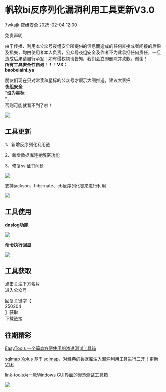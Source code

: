 #  帆软bi反序列化漏洞利用工具更新V3.0   
7wkajk  夜组安全   2025-02-04 12:00  
  
免责声明  
  
由于传播、利用本公众号夜组安全所提供的信息而造成的任何直接或者间接的后果及损失，均由使用者本人负责，公众号夜组安全及作者不为此承担任何责任，一旦造成后果请自行承担！如有侵权烦请告知，我们会立即删除并致歉。谢谢！  
**所有工具安全性自测！！！VX：**  
**baobeiaini_ya**  
  
朋友们现在只对常读和星标的公众号才展示大图推送，建议大家把  
**夜组安全**  
“**设为星标**  
”，  
否则可能就看不到了啦！  
  
  
![](https://mmbiz.qpic.cn/sz_mmbiz_png/icZ1W9s2Jp2WrOMH4AFgkSfEFMOvvFuVKmDYdQjwJ9ekMm4jiasmWhBicHJngFY1USGOZfd3Xg4k3iamUOT5DcodvA/640?wx_fmt=png&from=appmsg "")  
  
## 工具更新  
  
1、新增反序列化利用链  
  
2、新增数据库连接解密功能  
  
3、修复ssl证书问题  
  
![](https://mmbiz.qpic.cn/sz_mmbiz_png/icZ1W9s2Jp2W1eTJttYkZNbb6oRGGtbd1IZt2BF2v3Ha9XnL3ws1cIDAQ6ISRHF8ib52wUIguUZZZc4Q3vial3jgg/640?wx_fmt=png&from=appmsg "")  
  
支持jackson、hibernate、cb反序列化链来进行利用  
  
![](https://mmbiz.qpic.cn/sz_mmbiz_png/icZ1W9s2Jp2W1eTJttYkZNbb6oRGGtbd1ib2TNiayjIjMP893YbNKH71svziaR0hrTtgEUYSqo4qKSPgBEjkQsBwZQ/640?wx_fmt=png&from=appmsg "")  
## 工具使用  
  
**dnslog功能**  
  
![](https://mmbiz.qpic.cn/sz_mmbiz_png/icZ1W9s2Jp2W1eTJttYkZNbb6oRGGtbd1F1YcJZDcy4JkjmFvCIzOaO3ia3ecu9fSX8NKO5r0pticicfKz2LqykcLw/640?wx_fmt=png&from=appmsg "")  
  
**命令执行回显**  
  
![](https://mmbiz.qpic.cn/sz_mmbiz_png/icZ1W9s2Jp2W1eTJttYkZNbb6oRGGtbd1HcpTR2ZAWSST2Nic15tlVXHKfAN0Vd2byKWjWIiaIibmR0gaAaVonDY2g/640?wx_fmt=png&from=appmsg "")  
  
  
## 工具获取  
  
  
  
点击关注下方名片  
进入公众号  
  
回复关键字【  
250204  
】获取  
下载链接  
  
  
## 往期精彩  
  
  
[ EasyTools 一个简单方便使用的渗透测试工具箱 ](http://mp.weixin.qq.com/s?__biz=Mzk0ODM0NDIxNQ==&mid=2247493418&idx=1&sn=bbe71eaeb9b1bcc1ecca4c7739e669c7&chksm=c36ba3d2f41c2ac4cb3ec6f804456aa698daabe9579739c14da4131797434279d4f525ad3502&scene=21#wechat_redirect)  

						  
  
  
[ sqlmap Xplus 基于 sqlmap，对经典的数据库注入漏洞利用工具进行二开！更新V1.6 ](http://mp.weixin.qq.com/s?__biz=Mzk0ODM0NDIxNQ==&mid=2247493385&idx=1&sn=cb731e7a9bdf970e137b0033de51263e&chksm=c36ba3f1f41c2ae71c85235ece1744cd87bc837d2b93f6d716d7ad70f52642ed33b81fb53cab&scene=21#wechat_redirect)  

						  
  
  
[ link-tools为一款Windows GUI界面的渗透测试工具箱 ](http://mp.weixin.qq.com/s?__biz=Mzk0ODM0NDIxNQ==&mid=2247493375&idx=1&sn=6e625dcaedd62b67099ed9fa93f9e367&chksm=c36ba207f41c2b112b099fb06d47f516665725d331e7db3e2f5f3f64f214ee5eda124d63982a&scene=21#wechat_redirect)  

						  
  
![](https://mmbiz.qpic.cn/mmbiz_png/OAmMqjhMehrtxRQaYnbrvafmXHe0AwWLr2mdZxcg9wia7gVTfBbpfT6kR2xkjzsZ6bTTu5YCbytuoshPcddfsNg/640?wx_fmt=other&wxfrom=5&wx_lazy=1&wx_co=1&random=0.8399406679299557&tp=webp "")  
  
